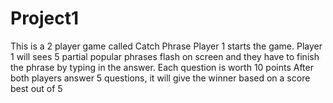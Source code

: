 # Project1

This is a 2 player game called Catch Phrase
Player 1 starts the game.
Player 1 will sees 5 partial popular phrases flash on screen and they have to finish the phrase by typing in the answer.
Each question is worth 10 points
After both players answer 5 questions, it will give the winner based on a score best out of 5 

